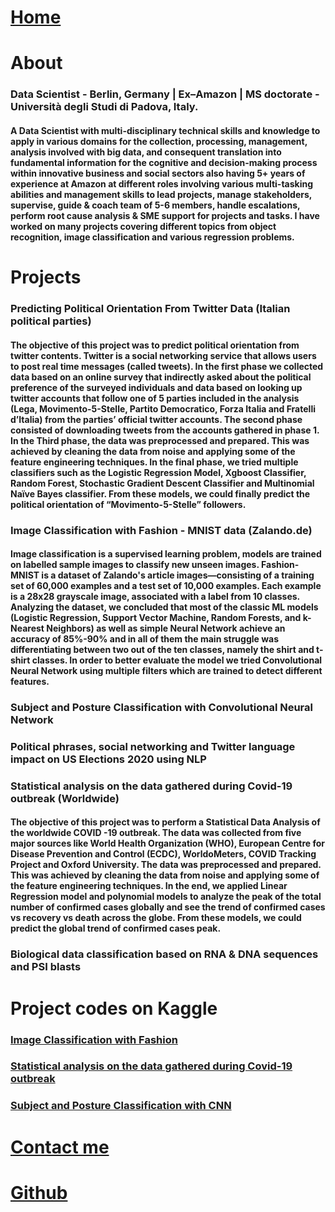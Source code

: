 # [Home](https://grvanand001.github.io/)

# About

### Data Scientist - Berlin, Germany | Ex–Amazon | MS doctorate - Università degli Studi di Padova, Italy.

#### A Data Scientist with multi-disciplinary technical skills and knowledge to apply in various domains for the collection, processing, management, analysis involved with big data, and consequent translation into fundamental information for the cognitive and decision-making process within innovative business and social sectors also having 5+ years of experience at Amazon at different roles involving various multi-tasking abilities and management skills to lead projects, manage stakeholders, supervise, guide & coach team of 5-6 members, handle escalations, perform root cause analysis & SME support for projects and tasks. I have worked on many projects covering different topics from object recognition, image classification and various regression problems.

# Projects

### Predicting Political Orientation From Twitter Data (Italian political parties)

#### The objective of this project was to predict political orientation from twitter contents. Twitter is a social networking service that allows users to post real time messages (called tweets). In the first phase we collected data based on an online survey that indirectly asked about the political preference of the surveyed individuals and data based on looking up twitter accounts that follow one of 5 parties included in the analysis (Lega, Movimento-5-Stelle, Partito Democratico, Forza Italia and Fratelli d’Italia) from the parties’ official twitter accounts. The second phase consisted of downloading tweets from the accounts gathered in phase 1. In the Third phase, the data was preprocessed and prepared. This was achieved by cleaning the data from noise and applying some of the feature engineering techniques. In the final phase, we tried multiple classifiers such as the Logistic Regression Model, Xgboost Classifier, Random Forest, Stochastic Gradient Descent Classifier and Multinomial Naïve Bayes classifier. From these models, we could finally predict the political orientation of “Movimento-5-Stelle” followers.

### Image Classification with Fashion - MNIST data (Zalando.de)

#### Image classification is a supervised learning problem, models are trained on labelled sample images to classify new unseen images. Fashion-MNIST is a dataset of Zalando's article images—consisting of a training set of 60,000 examples and a test set of 10,000 examples. Each example is a 28x28 grayscale image, associated with a label from 10 classes. Analyzing the dataset, we concluded that most of the classic ML models (Logistic Regression, Support Vector Machine, Random Forests, and k-Nearest Neighbors) as well as simple Neural Network achieve an accuracy of 85%-90% and in all of them the main struggle was differentiating between two out of the ten classes, namely the shirt and t-shirt classes. In order to better evaluate the model we tried Convolutional Neural Network using multiple filters which are trained to detect different features.

### Subject and Posture Classification with Convolutional Neural Network

### Political phrases, social networking and Twitter language impact on US Elections 2020 using NLP

### Statistical analysis on the data gathered during Covid-19 outbreak (Worldwide)

#### The objective of this project was to perform a Statistical Data Analysis of the worldwide COVID -19 outbreak. The data was collected from five major sources like World Health Organization (WHO), European Centre for Disease Prevention and Control (ECDC), WorldoMeters, COVID Tracking Project and Oxford University. The data was preprocessed and prepared. This was achieved by cleaning the data from noise and applying some of the feature engineering techniques. In the end, we applied Linear Regression model and polynomial models to analyze the peak of the total number of confirmed cases globally and see the trend of confirmed cases vs recovery vs death across the globe. From these models, we could predict the global trend of confirmed cases peak.

### Biological data classification based on RNA & DNA sequences and PSI blasts

# Project codes on Kaggle

### [Image Classification with Fashion](https://www.kaggle.com/grvaries001/image-classification-challenge?scriptVersionId=41451839)

### [Statistical analysis on the data gathered during Covid-19 outbreak](https://www.kaggle.com/grvaries001/covid19-global-confirmed-cases-prediction-lr-model)

### [Subject and Posture Classification with CNN](https://www.kaggle.com/code/grvaries001/sleep-classification-hda)


# [Contact me](grv.aries001@gmail.com)

# [Github](https://grvanand001.github.io/)
